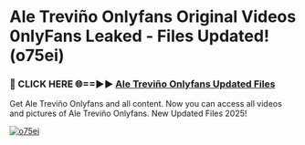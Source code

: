 # Ale Treviño Onlyfans Original Videos 0nlyFans Leaked - Files Updated! (o75ei)

<h3>🔴 CLICK HERE 🌐==►► <a href="https://tinyurl.com/brd5kh86" rel="nofollow">Ale Treviño Onlyfans Updated Files</a></h3>

Get Ale Treviño Onlyfans and all content. Now you can access all videos and pictures of Ale Treviño Onlyfans. New Updated Files 2025!

[![o75ei](https://i.imgur.com/K7sEzmb.gif)](https://tinyurl.com/brd5kh86)
